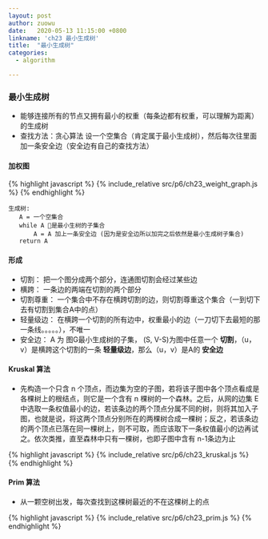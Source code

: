 ```yaml
---
layout: post
author: zuowu
date:   2020-05-13 11:15:00 +0800
linkname: 'ch23 最小生成树'
title:  "最小生成树"
categories: 
  - algorithm 

---
```


### 最小生成树
 * 能够连接所有的节点又拥有最小的权重（每条边都有权重，可以理解为距离）的生成树
 * 查找方法：贪心算法 设一个空集合（肯定属于最小生成树），然后每次往里面加一条安全边（安全边有自己的查找方法）

#### 加权图

{% highlight javascript %}
    {% include_relative src/p6/ch23_weight_graph.js %}
{% endhighlight %}

 ```
 生成树:
    A = 一个空集合
    while A 是最小生树的子集合
        A = A 加上一条安全边 (因为是安全边所以加完之后依然是最小生成树子集合)
    return A
 ```

#### 形成

  * 切割： 把一个图分成两个部分，连通图切割会经过某些边
  * 横跨： 一条边的两端在切割的两个部分
  * 切割尊重： 一个集合中不存在横跨切割的边，则切割尊重这个集合（一到切下去有切割到集合A中的点）
  * 轻量级边： 在横跨一个切割的所有边中，权重最小的边（一刀切下去最短的那一条线。。。。。），不唯一
  * 安全边： A 为 图G最小生成树的子集， (S, V-S)为图中任意一个 __切割__，（u，v）是横跨这个切割的一条 __轻量级边__，那么（u，v）是A的 __安全边__

#### Kruskal 算法
 * 先构造一个只含 n 个顶点，而边集为空的子图，若将该子图中各个顶点看成是各棵树上的根结点，则它是一个含有 n 棵树的一个森林。之后，从网的边集 E 中选取一条权值最小的边，若该条边的两个顶点分属不同的树，则将其加入子图，也就是说，将这两个顶点分别所在的两棵树合成一棵树；反之，若该条边的两个顶点已落在同一棵树上，则不可取，而应该取下一条权值最小的边再试之。依次类推，直至森林中只有一棵树，也即子图中含有 n-1条边为止

{% highlight javascript %}
    {% include_relative src/p6/ch23_kruskal.js %}
{% endhighlight %}

#### Prim 算法

 * 从一颗空树出发，每次查找到这棵树最近的不在这棵树上的点

{% highlight javascript %}
    {% include_relative src/p6/ch23_prim.js %}
{% endhighlight %}